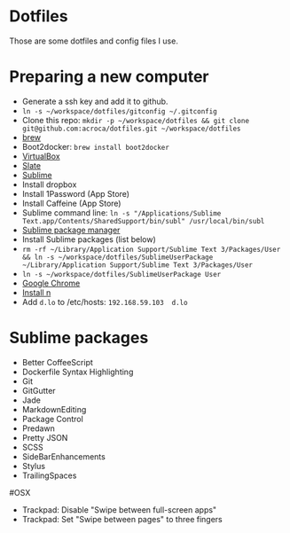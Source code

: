 # Dotfiles

Those are some dotfiles and config files I use.

# Preparing a new computer

- Generate a ssh key and add it to github.
- `ln -s ~/workspace/dotfiles/gitconfig ~/.gitconfig`
- Clone this repo: `mkdir -p ~/workspace/dotfiles && git clone git@github.com:acroca/dotfiles.git ~/workspace/dotfiles`
- [brew](http://brew.sh/)
- Boot2docker: `brew install boot2docker`
- [VirtualBox](https://www.virtualbox.org/wiki/Downloads)
- [Slate](https://github.com/jigish/slate)
- [Sublime](https://www.sublimetext.com)
- Install dropbox
- Install 1Password (App Store)
- Install Caffeine (App Store)
- Sublime command line: `ln -s "/Applications/Sublime Text.app/Contents/SharedSupport/bin/subl" /usr/local/bin/subl`
- [Sublime package manager](https://packagecontrol.io/installation)
- Install Sublime packages (list below)
- `rm -rf ~/Library/Application Support/Sublime Text 3/Packages/User && ln -s ~/workspace/dotfiles/SublimeUserPackage ~/Library/Application Support/Sublime Text 3/Packages/User`
- `ln -s ~/workspace/dotfiles/SublimeUserPackage User`
- [Google Chrome](http://www.google.com/chrome/)
- [Install n](https://github.com/tj/n)
- Add `d.lo` to /etc/hosts: `192.168.59.103  d.lo`

# Sublime packages

- Better CoffeeScript
- Dockerfile Syntax Highlighting
- Git
- GitGutter
- Jade
- MarkdownEditing
- Package Control
- Predawn
- Pretty JSON
- SCSS
- SideBarEnhancements
- Stylus
- TrailingSpaces


#OSX

- Trackpad: Disable "Swipe between full-screen apps"
- Trackpad: Set "Swipe between pages" to three fingers
